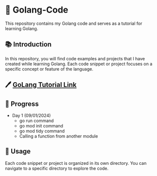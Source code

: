 # 📂 Golang-Code
 This repository contains my Golang code and serves as a tutorial for learning Golang.

## 📚 Introduction
 In this repository, you will find code examples and projects that I have created while learning Golang. Each code snippet or project focuses on a specific concept or feature of the language.

## 🖊️ [GoLang Tutorial Link](https://go.dev/doc/tutorial/getting-started)
## 📅 Progress
 - Day 1 (09/01/2024)
    - go run command
    - go mod init command
    - go mod tidy command
    - Calling a function from another module

## 🔧 Usage
Each code snippet or project is organized in its own directory. You can navigate to a specific directory to explore the code.
